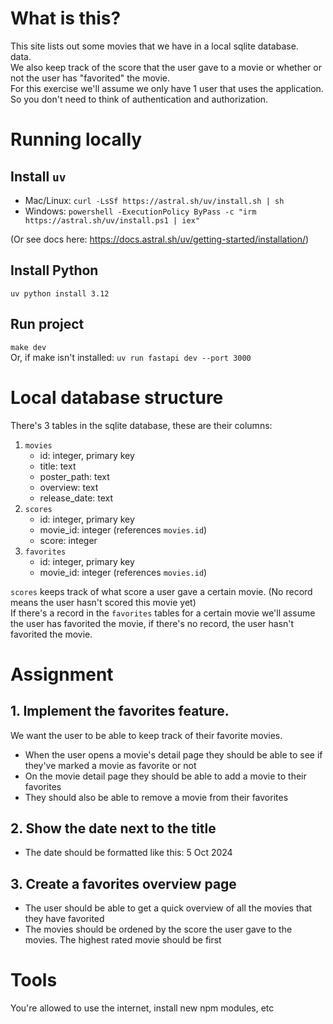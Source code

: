 # What is this?
This site lists out some movies that we have in a local sqlite database.  
data.  
We also keep track of the score that the user gave to a movie or whether or not the user has "favorited" the movie.  
For this exercise we'll assume we only have 1 user that uses the application.  
So you don't need to think of authentication and authorization. 


# Running locally

## Install `uv`
- Mac/Linux: `curl -LsSf https://astral.sh/uv/install.sh | sh`
- Windows: `powershell -ExecutionPolicy ByPass -c "irm https://astral.sh/uv/install.ps1 | iex"`

(Or see docs here: https://docs.astral.sh/uv/getting-started/installation/)

## Install Python
`uv python install 3.12`

## Run project
`make dev`  
Or, if make isn't installed: `uv run fastapi dev --port 3000`
 


# Local database structure
There's 3 tables in the sqlite database, these are their columns:

1. `movies`
   -  id: integer, primary key
   -  title: text
   -  poster_path: text
   -  overview: text
   -  release_date: text
2. `scores`
   - id: integer, primary key
   - movie_id: integer (references `movies.id`)
   - score: integer
3. `favorites`
   - id: integer, primary key
   - movie_id: integer (references `movies.id`)

`scores` keeps track of what score a user gave a certain movie. (No record means the user hasn't scored this movie yet)  
If there's a record in the `favorites` tables for a certain movie we'll assume the user has favorited the movie, if there's no record, the user hasn't 
favorited the movie.


# Assignment

## 1. Implement the favorites feature. 
We want the user to be able to keep track of their favorite movies.  
- When the user opens a movie's detail page they should be able to see if they've marked a movie as favorite or not
- On the movie detail page they should be able to add a movie to their favorites
- They should also be able to remove a movie from their favorites

## 2. Show the date next to the title
- The date should be formatted like this: 5 Oct 2024
 
## 3. Create a favorites overview page
- The user should be able to get a quick overview of all the movies that they have favorited
- The movies should be ordened by the score the user gave to the movies.
  The highest rated movie should be first

# Tools
You're allowed to use the internet, install new npm modules, etc